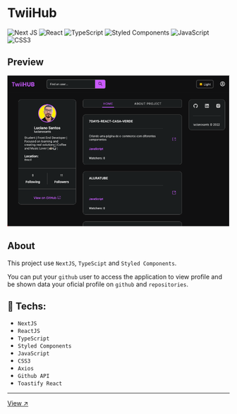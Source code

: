 
# TwiiHub
![Next JS](https://img.shields.io/badge/Next-black?style=for-the-badge&logo=next.js&logoColor=white)
![React](https://img.shields.io/badge/react-%2320232a.svg?style=for-the-badge&logo=react&logoColor=%2361DAFB)
![TypeScript](https://img.shields.io/badge/typescript-%23007ACC.svg?style=for-the-badge&logo=typescript&logoColor=white)
![Styled Components](https://img.shields.io/badge/styled--components-DB7093?style=for-the-badge&logo=styled-components&logoColor=white)
![JavaScript](https://img.shields.io/badge/javascript-%23323330.svg?style=for-the-badge&logo=javascript&logoColor=%23F7DF1E)
![CSS3](https://img.shields.io/badge/css3-%231572B6.svg?style=for-the-badge&logo=css3&logoColor=white)


## Preview
![preview](/public/preview.png)

## About

This project use `NextJS`, `TypeScipt` and `Styled Components`.

You can put your `github` user to access the application to view profile and be shown data your oficial profile on `github` and `repositories`.


## 🚀 Techs:

- `NextJS`
- `ReactJS`
- `TypeScript`
- `Styled Components`
- `JavaScript`
- `CSS3`
- `Axios`
- `Github API`
- `Toastify React`
  
---


[View ↗️](https://twiihub.vercel.app)
